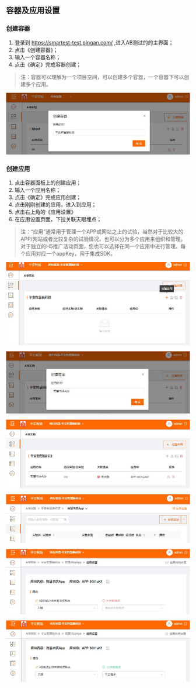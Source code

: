 ## 容器及应用设置

### 创建容器

  1. 登录到 https://smartest-test.pingan.com/ ,进入AB测试的的主界面；
  2. 点击《创建容器》；
  3. 输入一个容器名称；
  4. 点击《确定》完成容器创建；
  
  > 注：容器可以理解为一个项目空间，可以创建多个容器，一个容器下可以创建多个应用。

  ![创建容器](images/create_container.JPG)

### 创建应用
  1. 点击容器面板上的创建应用；
  2. 输入一个应用名称；
  3. 点击《确定》完成应用创建；
  4. 点击刚刚创建的应用，进入到应用；
  5. 点击右上角的《应用设置》
  6. 在应用设置页面，下拉关联天眼埋点；
  
  > 注：“应用”通常用于管理一个APP或网站之上的试验，当然对于比较大的APP/网站或者比较复杂的试验情况，也可以分为多个应用来组织和管理。对于独立的H5推广活动页面，您也可以选择在同一个应用中进行管理。每个应用对应一个appKey，用于集成SDK。
  
   ![创建应用](images/new_create_app.jpg)
  
   ![输入应用名称](images/create_app_name.jpg)
   
   ![完成应用创建](images/create_app_success.jpg)
    
   ![应用页面](images/app_panel_page.jpg)
   
   ![应用关联天眼前](images/app_link_tianyan.jpg)
   
   ![应用关联天眼后](images/app_link_tianyan_success.jpg)
